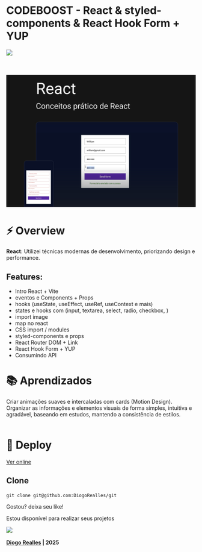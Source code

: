# CODEBOOST - React & styled-components & React Hook Form + YUP

<div>
  <img src="https://img.shields.io/badge/React-000000?style=for-the-badge&logo=react&logoColor=ffffff" />
</div>
<br /> <br />

![React](./cover.jpg)

# ⚡ Overview

<b>React</b>: Utilizei técnicas modernas de desenvolvimento, priorizando design e performance.

## Features:

- Intro React + Vite
- eventos e Components + Props
- hooks (useState, useEffect, useRef, useContext e mais)
- states e hooks com (input, textarea, select, radio, checkbox, )
- import image
- map no react
- CSS import / modules
- styled-components e props
- React Router DOM + Link
- React Hook Form + YUP
- Consumindo API

# 📚 Aprendizados

Criar animações suaves e intercaladas com cards (Motion Design). <br />
Organizar as informações e elementos visuais de forma simples, intuitiva e agradável, baseando em estudos, mantendo a consistência de estilos.
<br /><br />

# 🚀 Deploy

[Ver online](https://diogorealles.github.io/)

## Clone

```
git clone git@github.com:DiogoRealles/git
```

<p>Gostou? deixa seu like!</p>
<p>Estou disponível para realizar seus projetos</p>

<!--
<a href="mailto:diogorealles@hotmail.com"><img src="https://img.shields.io/badge/diogorealles@hotmail.com-1F2D52?style=for-the-badge&logo=gmail&logoColor=white"></a>
-->

<a href="https://www.linkedin.com/in/diogorealles/"><img src="https://img.shields.io/badge//Diogo Realles-1F2D52?style=for-the-badge&logo=linkedin&logoColor=white"></a>

<p><strong>
  
  [Diogo Realles](https://diogorealles.github.io/) | 2025
  </strong></p>
